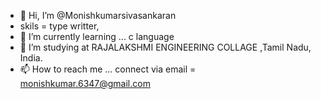 - 👋 Hi, I’m @Monishkumarsivasankaran
- skils = type writter, 
- 🌱 I’m currently learning ... c language 
- 💞️ I’m studying at RAJALAKSHMI ENGINEERING COLLAGE ,Tamil Nadu, India.
- 📫 How to reach me ... connect via email = monishkumar.6347@gmail.com

<!---
Monishkumarsivasankaran/Monishkumarsivasankaran is a ✨ special ✨ repository because its `README.md` (this file) appears on your GitHub profile.
You can click the Preview link to take a look at your changes.
--->
